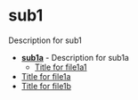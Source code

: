 <!-- generated by markdown-notes-tree -->

# sub1

<!-- optional markdown-notes-tree directory description starts here -->

Description for sub1

<!-- optional markdown-notes-tree directory description ends here -->

- [**sub1a**](sub1a) - Description for sub1a
    - [Title for file1a1](sub1a/file1a1.md)
- [Title for file1a](file1a.md)
- [Title for file1b](file1b.md)
